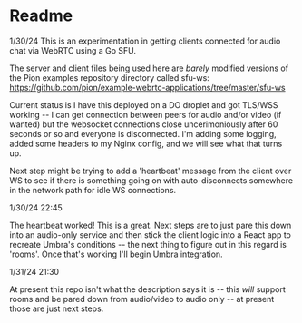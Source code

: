 # Readme

1/30/24
This is an experimentation in getting clients connected for audio chat via WebRTC using a Go SFU.

The server and client files being used here are *barely* modified versions of the Pion examples repository directory called sfu-ws: https://github.com/pion/example-webrtc-applications/tree/master/sfu-ws 

Current status is I have this deployed on a DO droplet and got TLS/WSS working -- I can get connection between peers for audio and/or video (if wanted) but the websocket connections close uncerimoniously after 60 seconds or so and everyone is disconnected.  I'm adding some logging, added some headers to my Nginx config, and we will see what that turns up.

Next step might be trying to add a 'heartbeat' message from the client over WS to see if there is something going on with auto-disconnects somewhere in the network path for idle WS connections.

1/30/24 22:45

The heartbeat worked! This is a great. Next steps are to just pare this down into an audio-only service and then stick the client logic into a React app to recreate Umbra's conditions -- the next thing to figure out in this regard is 'rooms'. Once that's working I'll begin Umbra integration.

1/31/24 21:30

At present this repo isn't what the description says it is -- this *will* support rooms and be pared down from audio/video to audio only -- at present those are just next steps.
